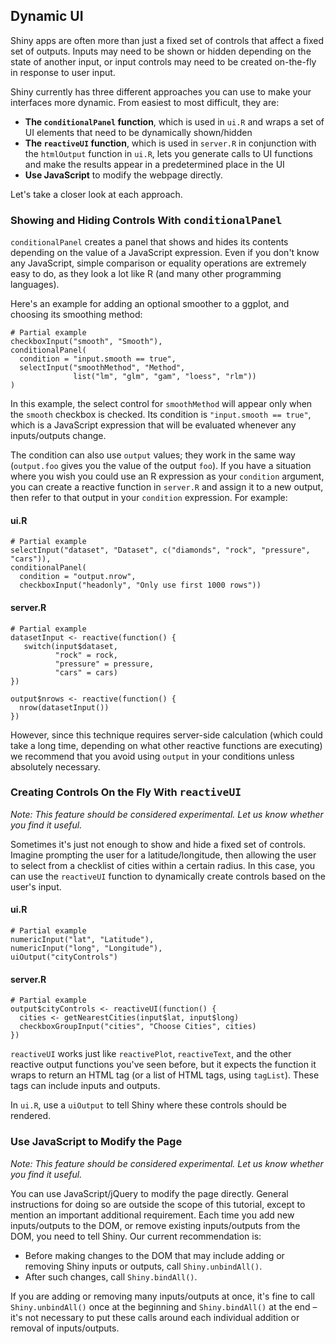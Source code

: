 ## Dynamic UI

Shiny apps are often more than just a fixed set of controls that affect a fixed set of outputs. Inputs may need to be shown or hidden depending on the state of another input, or input controls may need to be created on-the-fly in response to user input.

Shiny currently has three different approaches you can use to make your interfaces more dynamic. From easiest to most difficult, they are:

* **The `conditionalPanel` function**, which is used in `ui.R` and wraps a set of UI elements that need to be dynamically shown/hidden
* **The `reactiveUI` function**, which is used in `server.R` in conjunction with the `htmlOutput` function in `ui.R`, lets you generate calls to UI functions and make the results appear in a predetermined place in the UI
* **Use JavaScript** to modify the webpage directly.

Let's take a closer look at each approach.

### Showing and Hiding Controls With <tt>conditionalPanel</tt>

`conditionalPanel` creates a panel that shows and hides its contents depending on the value of a JavaScript expression. Even if you don't know any JavaScript, simple comparison or equality operations are extremely easy to do, as they look a lot like R (and many other programming languages).

Here's an example for adding an optional smoother to a ggplot, and choosing its smoothing method:

<pre><code class="r"># Partial example
checkboxInput("smooth", "Smooth"),
conditionalPanel(
  condition = "input.smooth == true",
  selectInput("smoothMethod", "Method",
              list("lm", "glm", "gam", "loess", "rlm"))
)</code></pre>

In this example, the select control for `smoothMethod` will appear only when the `smooth` checkbox is checked. Its condition is `"input.smooth == true"`, which is a JavaScript expression that will be evaluated whenever any inputs/outputs change.

The condition can also use `output` values; they work in the same way (`output.foo` gives you the value of the output `foo`). If you have a situation where you wish you could use an R expression as your `condition` argument, you can create a reactive function in `server.R` and assign it to a new output, then refer to that output in your `condition` expression. For example:

#### ui.R

<pre><code class="r"># Partial example
selectInput("dataset", "Dataset", c("diamonds", "rock", "pressure", "cars")),
conditionalPanel(
  condition = "output.nrow",
  checkboxInput("headonly", "Only use first 1000 rows"))</code></pre>

#### server.R

<pre><code class="r"># Partial example
datasetInput &lt;- reactive(function() {
   switch(input$dataset,
          "rock" = rock,
          "pressure" = pressure,
          "cars" = cars)
})

output$nrows &lt;- reactive(function() {
  nrow(datasetInput())
})</code></pre>

However, since this technique requires server-side calculation (which could take a long time, depending on what other reactive functions are executing) we recommend that you avoid using `output` in your conditions unless absolutely necessary.

### Creating Controls On the Fly With <tt>reactiveUI</tt>

*Note: This feature should be considered experimental. Let us know whether you find it useful.*

Sometimes it's just not enough to show and hide a fixed set of controls. Imagine prompting the user for a latitude/longitude, then allowing the user to select from a checklist of cities within a certain radius. In this case, you can use the `reactiveUI` function to dynamically create controls based on the user's input.

#### ui.R

<pre><code class="r"># Partial example
numericInput("lat", "Latitude"),
numericInput("long", "Longitude"),
uiOutput("cityControls")</code></pre>

#### server.R

<pre><code class="r"># Partial example
output$cityControls &lt;- reactiveUI(function() {
  cities &lt;- getNearestCities(input$lat, input$long)
  checkboxGroupInput("cities", "Choose Cities", cities)
})</code></pre>

`reactiveUI` works just like `reactivePlot`, `reactiveText`, and the other reactive output functions you've seen before, but it expects the function it wraps to return an HTML tag (or a list of HTML tags, using `tagList`). These tags can include inputs and outputs.

In `ui.R`, use a `uiOutput` to tell Shiny where these controls should be rendered.

### Use JavaScript to Modify the Page

*Note: This feature should be considered experimental. Let us know whether you find it useful.*

You can use JavaScript/jQuery to modify the page directly. General instructions for doing so are outside the scope of this tutorial, except to mention an important additional requirement. Each time you add new inputs/outputs to the DOM, or remove existing inputs/outputs from the DOM, you need to tell Shiny. Our current recommendation is:

* Before making changes to the DOM that may include adding or removing Shiny inputs or outputs, call `Shiny.unbindAll()`.
* After such changes, call `Shiny.bindAll()`.

If you are adding or removing many inputs/outputs at once, it's fine to call `Shiny.unbindAll()` once at the beginning and `Shiny.bindAll()` at the end&nbsp;&ndash; it's not necessary to put these calls around each individual addition or removal of inputs/outputs.